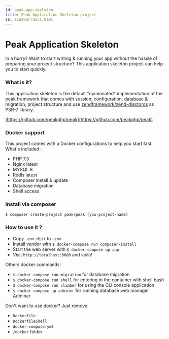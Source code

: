```yaml
---
id: peak-app-skeleton
title: Peak Application Skeleton project
sb: sidebar/docs.html
---
```


# Peak Application Skeleton

In a hurry? Want to start writing & running your app without the hassle of preparing your project structure? This application skeleton project can help you to start quickly.

### What is it?
This application skeleton is the default "opinionated" implementation of the peak framework that comes with session, configuration, database & migration, project structure and use [zendframework/zend-diactoros](https://packagist.org/packages/zendframework/zend-diactoros) as PSR-7 library.

<i class="fab fa-github"></i> [https://github.com/peakphp/peak](https://github.com/peakphp/peak)

### Docker support

This project comes with a Docker configurations to help you start fast. What's included :

- PHP 7.3
- Nginx latest
- MYSQL 8
- Redis latest
- Composer install & update
- Database migration
- Shell access

### Install via composer

```
$ composer create-project peak/peak [you-project-name]
```

### How to use it ?

- Copy ``.env.dist`` to ``.env``
- Install vendor with ``$ docker-compose run composer-install``
- Start the web server with ``$ docker-compose up app``
- Visit ``http://localhost:8080`` and voilà!

Others docker commands:

- ```$ docker-compose run migration``` for database migration
- ``$ docker-compose run shell`` for entering in the container with shell bash
- ``$ docker-compose run climber`` for using the CLI console application
- ``$ docker-compose up adminer`` for running database web manager Adminer

Don't want to use docker? Just remove:
 - `Dockerfile`
 - `DockerfileShell`
 - `docker-compose.yml`
 - `/docker` folder
 
 